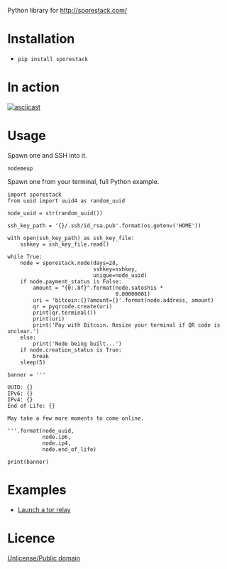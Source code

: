 Python library for http://sporestack.com/

# Installation

* `pip install sporestack`

# In action

[![asciicast](https://asciinema.org/a/98672.png)](https://asciinema.org/a/98672)

# Usage

Spawn one and SSH into it.

```
nodemeup
```

Spawn one from your terminal, full Python example.

```
import sporestack
from uuid import uuid4 as random_uuid

node_uuid = str(random_uuid())

ssh_key_path = '{}/.ssh/id_rsa.pub'.format(os.getenv('HOME'))

with open(ssh_key_path) as ssh_key_file:
    sshkey = ssh_key_file.read()

while True:
    node = sporestack.node(days=28,
                           sshkey=sshkey,
                           unique=node_uuid)
    if node.payment_status is False:
        amount = "{0:.8f}".format(node.satoshis *
                                  0.00000001)
        uri = 'bitcoin:{}?amount={}'.format(node.address, amount)
        qr = pyqrcode.create(uri)
        print(qr.terminal())
        print(uri)
        print('Pay with Bitcoin. Resize your terminal if QR code is unclear.')
    else:
        print('Node being built...')
    if node.creation_status is True:
        break
    sleep(5)

banner = '''

UUID: {}
IPv6: {}
IPv4: {}
End of Life: {}

May take a few more moments to come online.

'''.format(node_uuid,
           node.ip6,
           node.ip4,
           node.end_of_life)

print(banner)

```


# Examples

* [Launch a tor relay](examples/torrelay.py)

# Licence

[Unlicense/Public domain](LICENSE.txt)
